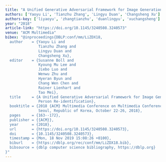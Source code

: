 ```yaml
---
title: "A Unified Generative Adversarial Framework for Image Generation and Person Re-identification"
authors: ['Yaoyu Li', 'Tianzhu Zhang', 'Lingyu Duan', 'Changsheng Xu']
authors-key: ['liyaoyu', 'zhangtianzhu', 'duanlingyu', 'xuchangsheng']
year: "2018"
article-link: "https://doi.org/10.1145/3240508.3240573"
venue: "ACM Multimedia"
bibex: "@inproceedings{DBLP:conf/mm/LiZDX18,
  author    = {Yaoyu Li and
               Tianzhu Zhang and
               Lingyu Duan and
               Changsheng Xu},
  editor    = {Susanne Boll and
               Kyoung Mu Lee and
               Jiebo Luo and
               Wenwu Zhu and
               Hyeran Byun and
               Chang Wen Chen and
               Rainer Lienhart and
               Tao Mei},
  title     = {A Unified Generative Adversarial Framework for Image Generation and
               Person Re-identification},
  booktitle = {2018 {ACM} Multimedia Conference on Multimedia Conference, {MM} 2018,
               Seoul, Republic of Korea, October 22-26, 2018},
  pages     = {163--172},
  publisher = {{ACM}},
  year      = {2018},
  url       = {https://doi.org/10.1145/3240508.3240573},
  doi       = {10.1145/3240508.3240573},
  timestamp = {Mon, 18 Nov 2019 15:08:26 +0100},
  biburl    = {https://dblp.org/rec/conf/mm/LiZDX18.bib},
  bibsource = {dblp computer science bibliography, https://dblp.org}
}"
---
```

